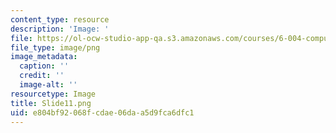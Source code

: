```yaml
---
content_type: resource
description: 'Image: '
file: https://ol-ocw-studio-app-qa.s3.amazonaws.com/courses/6-004-computation-structures-spring-2017/e804bf92068fcdae06daa5d9fca6dfc1_Slide11.png
file_type: image/png
image_metadata:
  caption: ''
  credit: ''
  image-alt: ''
resourcetype: Image
title: Slide11.png
uid: e804bf92-068f-cdae-06da-a5d9fca6dfc1
---
```

